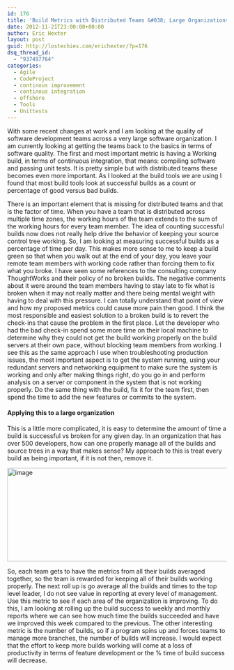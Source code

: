 ```yaml
---
id: 176
title: 'Build Metrics with Distributed Teams &#038; Large Organizations'
date: 2012-11-21T23:00:00+00:00
author: Eric Hexter
layout: post
guid: http://lostechies.com/erichexter/?p=176
dsq_thread_id:
  - "937497764"
categories:
  - Agile
  - CodeProject
  - continous improvement
  - continous integration
  - offshore
  - Tools
  - Unittests
---
```

With some recent changes at work and I am looking at the quality of software development teams across a very large software organization. I am currently looking at getting the teams back to the basics in terms of software quality. The first and most important metric is having a Working build, in terms of continuous integration, that means: compiling software and passing unit tests. It is pretty simple but with distributed teams these becomes even more important. As I looked at the build tools we are using I found that most build tools look at successful builds as a count or percentage of good versus bad builds. 

There is an important element that is missing for distributed teams and that is the factor of time. When you have a team that is distributed across multiple time zones, the working hours of the team extends to the sum of the working hours for every team member. The idea of counting successful builds now does not really help drive the behavior of keeping your source control tree working. So, I am looking at measuring successful builds as a percentage of time per day. This makes more sense to me to keep a build green so that when you walk out at the end of your day, you leave your remote team members with working code rather than forcing them to fix what you broke. I have seen some references to the consulting company ThoughtWorks and their policy of no broken builds. The negative comments about it were around the team members having to stay late to fix what is broken when it may not really matter and there being mental weight with having to deal with this pressure. I can totally understand that point of view and how my proposed metrics could cause more pain then good. I think the most responsible and easiest solution to a broken build is to revert the check-ins that cause the problem in the first place. Let the developer who had the bad check-in spend some more time on their local machine to determine why they could not get the build working properly on the build servers at their own pace, without blocking team members from working. I see this as the same approach I use when troubleshooting production issues, the most important aspect is to get the system running, using your redundant servers and networking equipment to make sure the system is working and only after making things right, do you go in and perform analysis on a server or component in the system that is not working properly. Do the same thing with the build, fix it for the team first, then spend the time to add the new features or commits to the system. 

#### Applying this to a large organization

This is a little more complicated, it is easy to determine the amount of time a build is successful vs broken for any given day. In an organization that has over 500 developers, how can one properly manage all of the builds and source trees in a way that makes sense? My approach to this is treat every build as being important, if it is not then, remove it. 

[<img style="background-image: none; border-bottom: 0px; border-left: 0px; padding-left: 0px; padding-right: 0px; display: inline; border-top: 0px; border-right: 0px; padding-top: 0px" title="image" border="0" alt="image" src="http://lostechies.com/erichexter/files/2012/10/image_thumb2.png" width="529" height="214" />](http://lostechies.com/erichexter/files/2012/10/image5.png) 

So, each team gets to have the metrics from all their builds averaged together, so the team is rewarded for keeping all of their builds working properly. The next roll up is go average all the builds and times to the top level leader, I do not see value in reporting at every level of management. Use this metric to see if each area of the organization is improving. To do this, I am looking at rolling up the build success to weekly and monthly reports where we can see how much time the builds succeeded and have we improved this week compared to the previous. The other interesting metric is the number of builds, so if a program spins up and forces teams to manage more branches, the number of builds will increase. I would expect that the effort to keep more builds working will come at a loss of productivity in terms of feature development or the % time of build success will decrease.
